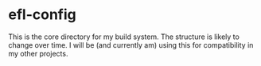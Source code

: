 # efl-config
 This is the core directory for my build system. The structure is likely to change over time.
 I will be (and currently am) using this for compatibility in my other projects.
